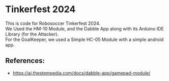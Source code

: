 # Tinkerfest 2024

This is code for Robosoccer Tinkerfest 2024. <br>
We Used the HM-10 Module, and the Dabble App along with its Arduino IDE Library (for the Attacker). <br>
For the GoalKeeper, we used a Simple HC-05 Module with a simple android app.

## References:
- https://ai.thestempedia.com/docs/dabble-app/gamepad-module/